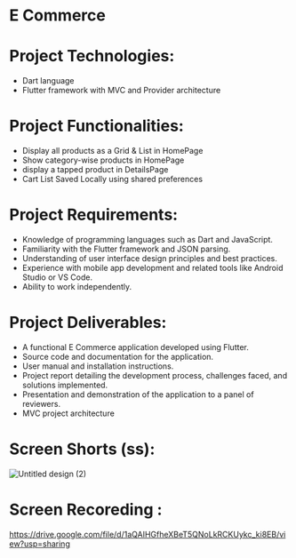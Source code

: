 # E Commerce
# Project Technologies:
- Dart language
- Flutter framework with MVC and Provider architecture
# Project Functionalities:
- Display all products as a Grid & List in HomePage
- Show category-wise products  in HomePage
- display a tapped product in DetailsPage
- Cart List Saved Locally using shared preferences 
# Project Requirements:
- Knowledge of programming languages such as Dart and JavaScript.
- Familiarity with the Flutter framework and JSON parsing.
- Understanding of user interface design principles and best practices.
- Experience with mobile app development and related tools like Android Studio or VS Code.
- Ability to work independently.
# Project Deliverables:
- A functional E Commerce application developed using Flutter.
- Source code and documentation for the application.
- User manual and installation instructions.
- Project report detailing the development process, challenges faced, and solutions implemented.
- Presentation and demonstration of the application to a panel of reviewers.
- MVC project architecture
# Screen Shorts (ss):
![Untitled design (2)](https://github.com/yashpal4390/E_Commerece/assets/138545274/340ac161-03ea-44f7-8028-ca4e866f5c73)
# Screen Recoreding :
https://drive.google.com/file/d/1aQAIHGfheXBeT5QNoLkRCKUykc_ki8EB/view?usp=sharing

